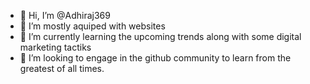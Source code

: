 - 👋 Hi, I’m @Adhiraj369
- 👀 I’m mostly aquiped with websites
- 🌱 I’m currently learning the upcoming trends along with some digital marketing tactiks
- 💞️ I’m looking to engage in the github community to learn from the greatest of all times.

<!---
Adhiraj369/Adhiraj369 is a ✨ special ✨ repository because its `README.md` (this file) appears on your GitHub profile.
You can click the Preview link to take a look at your changes.
--->
